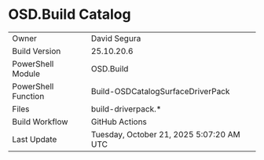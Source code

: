 ﻿# OSD.Build Catalog

| | |
|-|-|
| Owner | David Segura |
| Build Version | 25.10.20.6 |
| PowerShell Module | OSD.Build |
| PowerShell Function | Build-OSDCatalogSurfaceDriverPack |
| Files | build-driverpack.* |
| Build Workflow | GitHub Actions |
| Last Update | Tuesday, October 21, 2025 5:07:20 AM UTC |

